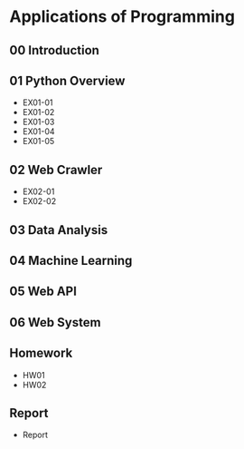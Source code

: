 # Applications of Programming

## 00 Introduction

## 01 Python Overview

- EX01-01
- EX01-02
- EX01-03
- EX01-04
- EX01-05

## 02 Web Crawler

- EX02-01
- EX02-02

## 03 Data Analysis

## 04 Machine Learning

## 05 Web API

## 06 Web System

## Homework

- HW01
- HW02

## Report

- Report
